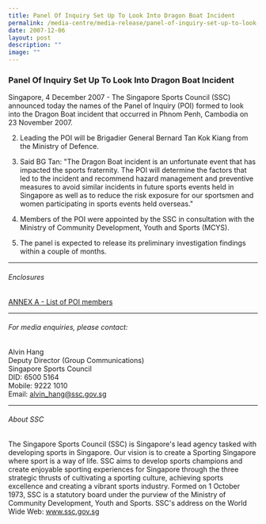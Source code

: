 ```yaml
---
title: Panel Of Inquiry Set Up To Look Into Dragon Boat Incident
permalink: /media-centre/media-release/panel-of-inquiry-set-up-to-look-into-dragon-boat-incident/
date: 2007-12-06
layout: post
description: ""
image: ""
---
```

### **Panel Of Inquiry Set Up To Look Into Dragon Boat Incident**

Singapore, 4 December 2007 - The Singapore Sports Council (SSC) announced today the names of the Panel of Inquiry (POI) formed to look into the Dragon Boat incident that occurred in Phnom Penh, Cambodia on 23 November 2007.

2. Leading the POI will be Brigadier General Bernard Tan Kok Kiang from the Ministry of Defence.

3. Said BG Tan: "The Dragon Boat incident is an unfortunate event that has impacted the sports fraternity. The POI will determine the factors that led to the incident and recommend hazard management and preventive measures to avoid similar incidents in future sports events held in Singapore as well as to reduce the risk exposure for our sportsmen and women participating in sports events held overseas."

4. Members of the POI were appointed by the SSC in consultation with the Ministry of Community Development, Youth and Sports (MCYS).

5. The panel is expected to release its preliminary investigation findings within a couple of months.

---

###### Enclosures
[ANNEX A - List of POI members](/files/Media%20Centre/Media%20Release/2007/December/ANNEX20A20DRAGON20BOATdoc.pdf)

---

###### For media enquiries, please contact:

Alvin Hang
<br>
Deputy Director (Group Communications)
<br>
Singapore Sports Council
<br>
DID: 6500 5164
<br>
Mobile: 9222 1010
<br>
Email: alvin_hang@ssc.gov.sg

---

###### About SSC
The Singapore Sports Council (SSC) is Singapore's lead agency tasked with developing sports in Singapore. Our vision is to create a Sporting Singapore where sport is a way of life. SSC aims to develop sports champions and create enjoyable sporting experiences for Singapore through the three strategic thrusts of cultivating a sporting culture, achieving sports excellence and creating a vibrant sports industry. Formed on 1 October 1973, SSC is a statutory board under the purview of the Ministry of Community Development, Youth and Sports. SSC's address on the World Wide Web: www.ssc.gov.sg